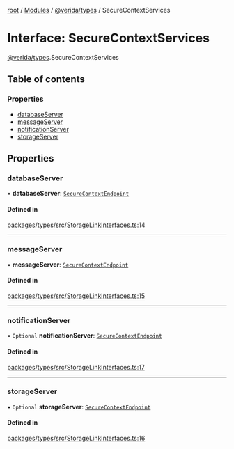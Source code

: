 [root](../README.md) / [Modules](../modules.md) / [@verida/types](../modules/verida_types.md) / SecureContextServices

# Interface: SecureContextServices

[@verida/types](../modules/verida_types.md).SecureContextServices

## Table of contents

### Properties

- [databaseServer](verida_types.SecureContextServices.md#databaseserver)
- [messageServer](verida_types.SecureContextServices.md#messageserver)
- [notificationServer](verida_types.SecureContextServices.md#notificationserver)
- [storageServer](verida_types.SecureContextServices.md#storageserver)

## Properties

### databaseServer

• **databaseServer**: [`SecureContextEndpoint`](verida_types.SecureContextEndpoint.md)

#### Defined in

[packages/types/src/StorageLinkInterfaces.ts:14](https://github.com/verida/verida-js/blob/5040472/packages/types/src/StorageLinkInterfaces.ts#L14)

___

### messageServer

• **messageServer**: [`SecureContextEndpoint`](verida_types.SecureContextEndpoint.md)

#### Defined in

[packages/types/src/StorageLinkInterfaces.ts:15](https://github.com/verida/verida-js/blob/5040472/packages/types/src/StorageLinkInterfaces.ts#L15)

___

### notificationServer

• `Optional` **notificationServer**: [`SecureContextEndpoint`](verida_types.SecureContextEndpoint.md)

#### Defined in

[packages/types/src/StorageLinkInterfaces.ts:17](https://github.com/verida/verida-js/blob/5040472/packages/types/src/StorageLinkInterfaces.ts#L17)

___

### storageServer

• `Optional` **storageServer**: [`SecureContextEndpoint`](verida_types.SecureContextEndpoint.md)

#### Defined in

[packages/types/src/StorageLinkInterfaces.ts:16](https://github.com/verida/verida-js/blob/5040472/packages/types/src/StorageLinkInterfaces.ts#L16)

